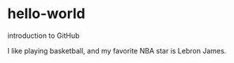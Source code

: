 # hello-world
introduction to GitHub

I like playing basketball, and my favorite NBA star is Lebron James.
